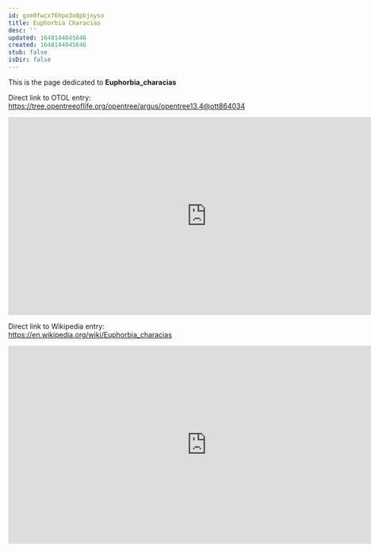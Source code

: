 ```yaml
---
id: gxm0fwcxf6hpo3o0pbjnyso
title: Euphorbia Characias
desc: ''
updated: 1648144045646
created: 1648144045646
stub: false
isDir: false
---
```

This is the page dedicated to **Euphorbia_characias**


Direct link to OTOL entry: https://tree.opentreeoflife.org/opentree/argus/opentree13.4@ott864034



<html>
    <body>
    <iframe src="https://tree.opentreeoflife.org/opentree/argus/opentree13.4@ott864034"
    width="800" height="400" frameborder="0" allowfullscreen> </iframe>
    </body>
</html>
    


Direct link to Wikipedia entry: https://en.wikipedia.org/wiki/Euphorbia_characias



<html>
    <body>
    <iframe src="https://en.wikipedia.org/wiki/Euphorbia_characias"
    width="800" height="400" frameborder="0" allowfullscreen> </iframe>
    </body>
</html>
    
